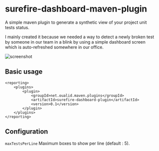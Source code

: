 # surefire-dashboard-maven-plugin

A simple maven plugin to generate a synthetic view of your project unit tests status.

I mainly created it because we needed a way to detect a newly broken test by someone in
our team in a blink by using a simple dashboard screen which is auto-refreshed somewhere in
our office.

![screenshot](https://cloud.githubusercontent.com/assets/1830223/13031021/6bc9a170-d2bd-11e5-9880-98821828f455.png)

## Basic usage

```
<reporting>
    <plugins>
        <plugin>
            <groupId>net.oualid.maven.plugins</groupId>
            <artifactId>surefire-dashboard-plugin</artifactId>
            <version>0.1</version>
        </plugin>
    </plugins>
</reporting>
```

## Configuration

`maxTestsPerLine` Maximum boxes to show per line (default : 5).

